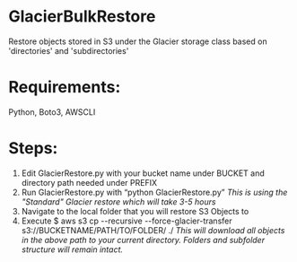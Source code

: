 # GlacierBulkRestore
Restore objects stored in S3 under the Glacier storage class based on 'directories' and 'subdirectories'

# Requirements:
Python,
Boto3,
AWSCLI

# Steps:

1. Edit GlacierRestore.py with your bucket name under BUCKET and directory path needed under PREFIX
2. Run GlacierRestore.py with “python GlacierRestore.py”
*This is using the "Standard" Glacier restore which will take 3-5 hours*
3. Navigate to the local folder that you will restore S3 Objects to
4. Execute $ aws s3 cp --recursive --force-glacier-transfer s3://BUCKETNAME/PATH/TO/FOLDER/ ./
*This will download all objects in the above path to your current directory. Folders and subfolder structure will remain intact.*
